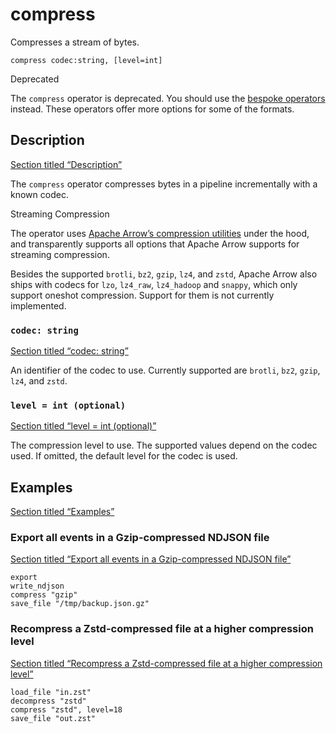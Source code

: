 # compress

Compresses a stream of bytes.

```tql
compress codec:string, [level=int]
```

Deprecated

The `compress` operator is deprecated. You should use the [bespoke operators](/reference/operators#encode--decode) instead. These operators offer more options for some of the formats.

## Description

[Section titled “Description”](#description)

The `compress` operator compresses bytes in a pipeline incrementally with a known codec.

Streaming Compression

The operator uses [Apache Arrow’s compression utilities](https://arrow.apache.org/docs/cpp/api/utilities.html#compression) under the hood, and transparently supports all options that Apache Arrow supports for streaming compression.

Besides the supported `brotli`, `bz2`, `gzip`, `lz4`, and `zstd`, Apache Arrow also ships with codecs for `lzo`, `lz4_raw`, `lz4_hadoop` and `snappy`, which only support oneshot compression. Support for them is not currently implemented.

### `codec: string`

[Section titled “codec: string”](#codec-string)

An identifier of the codec to use. Currently supported are `brotli`, `bz2`, `gzip`, `lz4`, and `zstd`.

### `level = int (optional)`

[Section titled “level = int (optional)”](#level--int-optional)

The compression level to use. The supported values depend on the codec used. If omitted, the default level for the codec is used.

## Examples

[Section titled “Examples”](#examples)

### Export all events in a Gzip-compressed NDJSON file

[Section titled “Export all events in a Gzip-compressed NDJSON file”](#export-all-events-in-a-gzip-compressed-ndjson-file)

```tql
export
write_ndjson
compress "gzip"
save_file "/tmp/backup.json.gz"
```

### Recompress a Zstd-compressed file at a higher compression level

[Section titled “Recompress a Zstd-compressed file at a higher compression level”](#recompress-a-zstd-compressed-file-at-a-higher-compression-level)

```tql
load_file "in.zst"
decompress "zstd"
compress "zstd", level=18
save_file "out.zst"
```